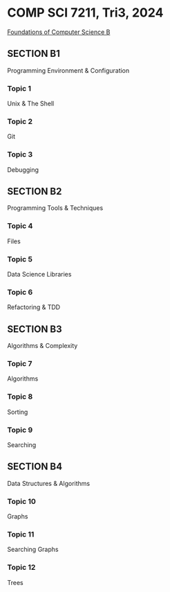 # COMP SCI 7211, Tri3, 2024
[Foundations of Computer Science B](https://www.adelaide.edu.au/course-outlines/110023/1/tri-3/)

## SECTION B1
Programming Environment & Configuration
### Topic 1
Unix & The Shell
### Topic 2
Git
### Topic 3
Debugging
 

## SECTION B2
Programming Tools & Techniques
### Topic 4
Files
### Topic 5
Data Science Libraries
### Topic 6
Refactoring & TDD
 

## SECTION B3
Algorithms & Complexity
### Topic 7
Algorithms
### Topic 8
Sorting
### Topic 9
Searching
 

## SECTION B4
Data Structures & Algorithms
### Topic 10
Graphs
### Topic 11
Searching Graphs
### Topic 12
Trees